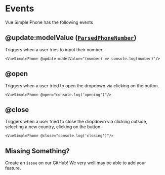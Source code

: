 # Events

Vue Simple Phone has the following events

<script setup>
import '../../src/themes/light.css'
import { useData } from 'vitepress'
import { ref, onMounted } from 'vue'

const { site, theme, page, frontmatter } = useData()
const openedPropExample = ref(true);
</script>

## @update:modelValue ([`ParsedPhoneNumber`](../guide/binding.md))

Triggers when a user tries to input their number.

```vue
<VueSimplePhone @update:modelValue="(number) => console.log(number)"/>
```

## @open

Triggers when a user tried to open the dropdown via clicking on the button.

```vue
<VueSimplePhone @open="console.log('opening')"/>
```

## @close

Triggers when a user tried to close the dropdown via clicking outside, selecting a new country, clicking on the button.

```vue
<VueSimplePhone @close="console.log('closing')"/>
```

## Missing Something?

Create an <a :href="`${theme.socialLinks.find(social => social.icon === 'github').link}/issues`" target="_blank" rel="noreferrer">`issue`</a> on our GitHub! We very well may be able to add your feature.
